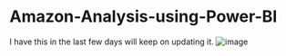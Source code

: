# Amazon-Analysis-using-Power-BI
I have this in the last few days will keep on updating it.
![image](https://github.com/Rizwans-github/Amazon-Analysis-using-Power-BI/assets/141806496/a8e5e55a-5e21-4120-acca-b17ef6476ef4)
